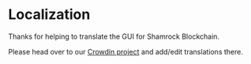 # Localization

Thanks for helping to translate the GUI for Shamrock Blockchain.

Please head over to our [Crowdin project](https://crowdin.com/project/shamrock-blockchain/) and add/edit translations there.
